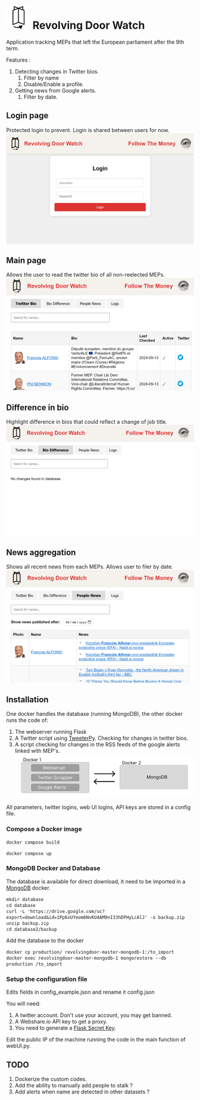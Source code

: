 # ![image](static/favicon.svg) Revolving Door Watch
Application tracking MEPs that left the European parliament after the 9th term.

Features :
1. Detecting changes in Twitter bios.
    1. Filter by name
    2. Disable/Enable a profile.
2. Getting news from Google alerts.
    1. Filter by date.

## Login page
Protected login to prevent. Login is shared between users for now.
![image](img/RDW_login.png)

## Main page
Allows the user to read the twitter bio of all non-reelected MEPs.
![image](img/RDW_main.png)

## Difference in bio
Highlight difference in bios that could reflect a change of job title.
![image](img/RDW_difference.png)

## News aggregation
Shows all recent news from each MEPs. Allows user to filer by date.
![image](img/RDW_News.png)

## Installation
One docker handles the database (running MongoDB), the other docker runs the code of:
1. The webserver running Flask
2. A Twitter script using [TweeterPy](https://github.com/iSarabjitDhiman/TweeterPy). Checking for changes in twitter bios.
3. A script checking for changes in the RSS feeds of the google alerts linked with MEP's.
![image](img/schematic.png)

All parameters, twitter logins, web UI logins, API keys are stored in a config file. 

### Compose a Docker image
```
docker compose build
```

```
docker compose up
```

### MongoDB Docker and Database
The database is available for direct download, it need to be imported in a [MongoDB](https://www.mongodb.com/docs/manual/tutorial/install-mongodb-community-with-docker/) docker.


```
mkdir database
cd database
curl -L 'https://drive.google.com/uc?export=download&id=1Pp6xUYeom6NvKU4AM9nI33hDPHyLcAlJ' -o backup.zip
unzip backup.zip
cd database2/backup
```
Add the database to the docker
```
docker cp production/ revolvingdoor-master-mongodb-1:/to_import
docker exec revolvingdoor-master-mongodb-1 mongorestore --db production /to_import
```

### Setup the configuration file
Edits fields in config_example.json and rename it config.json

You will need:
1. A twitter account. Don't use your account, you may get banned.
2. A Webshare.io API key to get a proxy.
3. You need to generate a [Flask Secret Key](https://whiztal.io/secret-key-generation-for-django-and-flask/).

Edit the public IP of the machine running the code in the main function of webUI.py.


## TODO
1. Dockerize the custom codes.
2. Add the ability to manually add people to stalk ?
3. Add alerts when name are detected in other datasets ?
